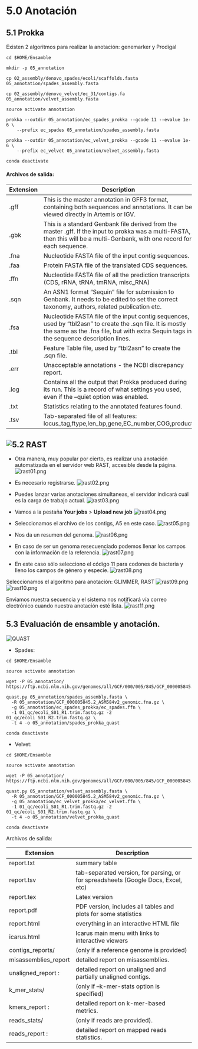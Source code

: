 # 5.0 Anotación
## 5.1 Prokka

Existen 2 algoritmos para realizar la anotación: genemarker y Prodigal

```
cd $HOME/Ensamble

mkdir -p 05_annotation

cp 02_assembly/denovo_spades/ecoli/scaffolds.fasta 05_annotation/spades_assembly.fasta

cp 02_assembly/denovo_velvet/ec_31/contigs.fa 05_annotation/velvet_assembly.fasta

source activate annotation

prokka --outdir 05_annotation/ec_spades_prokka --gcode 11 --evalue 1e-6 \
    --prefix ec_spades 05_annotation/spades_assembly.fasta

prokka --outdir 05_annotation/ec_velvet_prokka --gcode 11 --evalue 1e-6 \
    --prefix ec_velvet 05_annotation/velvet_assembly.fasta

conda deactivate
```

#### Archivos de salida:

|Extension | Description |
| --- | --- |
|.gff	| This is the master annotation in GFF3 format, containing both sequences and annotations. It can be viewed directly in Artemis or IGV. |
|.gbk	| This is a standard Genbank file derived from the master .gff. If the input to prokka was a multi-FASTA, then this will be a multi-Genbank, with one record for each sequence. |
|.fna |	Nucleotide FASTA file of the input contig sequences. |
|.faa	| Protein FASTA file of the translated CDS sequences. |
|.ffn	| Nucleotide FASTA file of all the prediction transcripts (CDS, rRNA, tRNA, tmRNA, misc_RNA) |
|.sqn	| An ASN1 format “Sequin” file for submission to Genbank. It needs to be edited to set the correct taxonomy, authors, related publication etc. |
|.fsa	| Nucleotide FASTA file of the input contig sequences, used by “tbl2asn” to create the .sqn file. It is mostly the same as the .fna file, but with extra Sequin tags in the sequence description lines. |
|.tbl	| Feature Table file, used by “tbl2asn” to create the .sqn file. |
|.err	| Unacceptable annotations - the NCBI discrepancy report. |
|.log	| Contains all the output that Prokka produced during its run. This is a record of what settings you used, even if the –quiet option was enabled. |
|.txt	| Statistics relating to the annotated features found. |
|.tsv	| Tab-separated file of all features: locus_tag,ftype,len_bp,gene,EC_number,COG,product |

## ![5.2 RAST](http://rast.nmpdr.org/])

+ Otra manera, muy popular por cierto, es realizar una anotación automatizada en el servidor web RAST,
accesible desde la página.
![rast01.png](rast01.png)

+ Es necesario registrarse.
![rast02.png](rast02.png)

+ Puedes lanzar varias anotaciones simultaneas, el servidor indicará cuál es la carga de trabajo actual.
![rast03.png](rast03.png)

+ Vamos a la pestaña **Your jobs** > **Upload new job**
![rast04.png](rast04.png)

+ Seleccionamos el archivo de los contigs, A5 en este caso.
![rast05.png](rast05.png)

+ Nos da un resumen del genoma.
![rast06.png](rast06.png)

+ En caso de ser un genoma resecuenciado podemos llenar los campos con la información de la referencia.
![rast07.png](rast07.png)

+ En este caso sólo selecciono el código 11 para codones de bacteria y lleno los campos de género y especie.
![rast08.png](rast08.png)

Seleccionamos el algoritmo para anotación: GLIMMER, RAST
![rast09.png](rast09.png)
![rast10.png](rast10.png)

Enviamos nuestra secuencia y el sistema nos notificará vía correo electrónico cuando nuestra anotación esté lista.
![rast11.png](rast11.png)

## 5.3 Evaluación de ensamble y anotación.

![QUAST](http://quast.sourceforge.net/)

+ Spades:

```
cd $HOME/Ensamble

source activate annotation

wget -P 05_annotation/ https://ftp.ncbi.nlm.nih.gov/genomes/all/GCF/000/005/845/GCF_000005845.2_ASM584v2/GCF_000005845.2_ASM584v2_genomic.fna.gz

quast.py 05_annotation/spades_assembly.fasta \
  -R 05_annotation/GCF_000005845.2_ASM584v2_genomic.fna.gz \
  -g 05_annotation/ec_spades_prokka/ec_spades.ffn \
  -1 01_qc/ecoli_S01_R1.trim.fastq.gz -2 01_qc/ecoli_S01_R2.trim.fastq.gz \
  -t 4 -o 05_annotation/spades_prokka_quast

conda deactivate
```

+ Velvet:

```
cd $HOME/Ensamble

source activate annotation

wget -P 05_annotation/ https://ftp.ncbi.nlm.nih.gov/genomes/all/GCF/000/005/845/GCF_000005845.2_ASM584v2/GCF_000005845.2_ASM584v2_genomic.fna.gz

quast.py 05_annotation/velvet_assembly.fasta \
  -R 05_annotation/GCF_000005845.2_ASM584v2_genomic.fna.gz \
  -g 05_annotation/ec_velvet_prokka/ec_velvet.ffn \
  -1 01_qc/ecoli_S01_R1.trim.fastq.gz -2 01_qc/ecoli_S01_R2.trim.fastq.gz \
  -t 4 -o 05_annotation/velvet_prokka_quast

conda deactivate
```

Archivos de salida:

|Extension |	Description |
| --- | --- |
|report.txt |	summary table |
|report.tsv	|tab-separated version, for parsing, or for spreadsheets (Google Docs, Excel, etc) |
|report.tex	|Latex version |
|report.pdf	|PDF version, includes all tables and plots for some statistics |
|report.html |	everything in an interactive HTML file |
|icarus.html |	Icarus main menu with links to interactive viewers |
|contigs_reports/ |	(only if a reference genome is provided) |
|misassemblies_report |	detailed report on misassemblies. |
|unaligned_report :	| detailed report on unaligned and partially unaligned contigs. |
|k_mer_stats/	| (only if –k-mer-stats option is specified) |
|kmers_report : | 	detailed report on k-mer-based metrics. |
|reads_stats/	| (only if reads are provided). |
|reads_report :	| detailed report on mapped reads statistics. |
